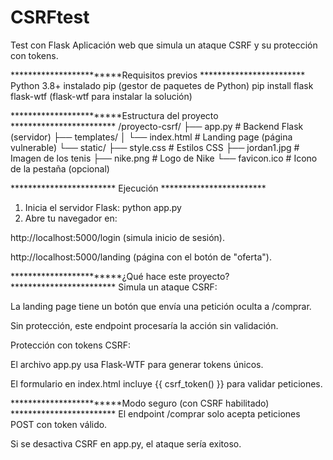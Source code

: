 # CSRFtest
Test con Flask
Aplicación web que simula un ataque CSRF y su protección con tokens.

 ************************Requisitos previos ************************
Python 3.8+ instalado
pip (gestor de paquetes de Python)
pip install flask flask-wtf (flask-wtf para instalar la solución)

 ************************Estructura del proyecto ************************
/proyecto-csrf/
├── app.py                # Backend Flask (servidor)
├── templates/
│   └── index.html        # Landing page (página vulnerable)
└── static/
    ├── style.css         # Estilos CSS
    ├── jordan1.jpg       # Imagen de los tenis
    ├── nike.png          # Logo de Nike
    └── favicon.ico       # Icono de la pestaña (opcional)

 ************************ Ejecución ************************
1. Inicia el servidor Flask: python app.py
2. Abre tu navegador en:

http://localhost:5000/login (simula inicio de sesión).

http://localhost:5000/landing (página con el botón de "oferta").

 ************************¿Qué hace este proyecto? ************************
Simula un ataque CSRF:

La landing page tiene un botón que envía una petición oculta a /comprar.

Sin protección, este endpoint procesaría la acción sin validación.

Protección con tokens CSRF:

El archivo app.py usa Flask-WTF para generar tokens únicos.

El formulario en index.html incluye {{ csrf_token() }} para validar peticiones.




 ************************Modo seguro (con CSRF habilitado) ************************
El endpoint /comprar solo acepta peticiones POST con token válido.

Si se desactiva CSRF en app.py, el ataque sería exitoso.
